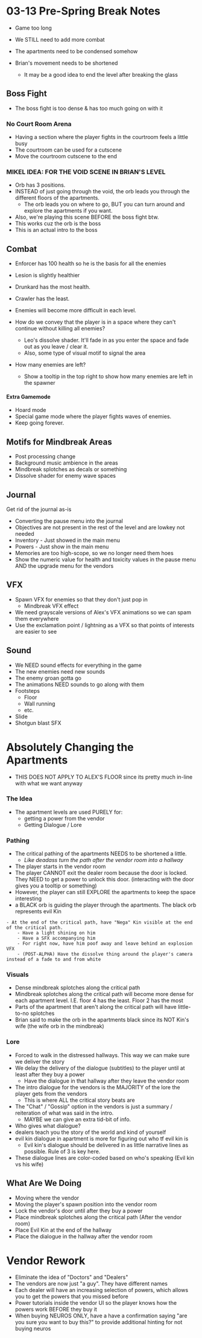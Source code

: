 # 03-13 Pre-Spring Break Notes
- Game too long
- We STILL need to add more combat
- The apartments need to be condensed somehow

- Brian's movement needs to be shortened
	- It may be a good idea to end the level after breaking the glass

## Boss Fight
- The boss fight is too dense & has too much going on with it

### No Court Room Arena
- Having a section where the player fights in the courtroom feels a little busy
- The courtroom can be used for a cutscene
- Move the courtroom cutscene to the end

### MIKEL IDEA: FOR THE VOID SCENE IN BRIAN'S LEVEL
- Orb has 3 positions.
- INSTEAD of just going through the void, the orb leads you through the different floors of the apartments.
	- The orb leads you on where to go, BUT you can turn around and explore the apartments if you want.
- Also, we're playing this scene BEFORE the boss fight btw.
- This works cuz the orb is the boss
- This is an actual intro to the boss

## Combat
- Enforcer has 100 health so he is the basis for all the enemies
- Lesion is slightly healthier
- Drunkard has the most health.
- Crawler has the least.

- Enemies will become more difficult in each level.

- How do we convey that the player is in a space where they can't continue without killing all enemies?
	- Leo's dissolve shader. It'll fade in as you enter the space and fade out as you leave / clear it.
	- Also, some type of visual motif to signal the area

- How many enemies are left?
	- Show a tooltip in the top right to show how many enemies are left in the spawner

#### Extra Gamemode
- Hoard mode
- Special game mode where the player fights waves of enemies.
- Keep going forever.

## Motifs for Mindbreak Areas
- Post processing change
- Background music ambience in the areas
- Mindbreak splotches as decals or something
- Dissolve shader for enemy wave spaces

## Journal

Get rid of the journal as-is

- Converting the pause menu into the journal
- Objectives are not present in the rest of the level and are lowkey not needed
- Inventory - Just showed in the main menu
- Powers - Just show in the main menu
- Memories are too high-scope, so we no longer need them hoes
- Show the numeric value for health and toxicity values in the pause menu AND the upgrade menu for the vendors

## VFX
- Spawn VFX for enemies so that they don't just pop in
	- Mindbreak VFX effect
- We need grayscale versions of Alex's VFX animations so we can spam them everywhere
- Use the exclamation point / lightning as a VFX so that points of interests are easier to see

## Sound
- We NEED sound effects for everything in the game
- The new enemies need new sounds
- The enemy groan gotta go
- The animations NEED sounds to go along with them
- Footsteps
	- Floor
	- Wall running
	- etc.
- Slide
- Shotgun blast SFX

# Absolutely Changing the Apartments
- THIS DOES NOT APPLY TO ALEX'S FLOOR since its pretty much in-line with what we want anyway

### The Idea
- The apartment levels are used PURELY for:
	- getting a power from the vendor
	- Getting Dialogue / Lore

### Pathing
- The critical pathing of the apartments NEEDS to be shortened a little.
	- *Like deadass turn the path after the vendor room into a hallway*
- The player starts in the vendor room
- The player CANNOT exit the dealer room because the door is locked. They NEED to get a power to unlock this door. (interacting with the door gives you a tooltip or something)
- However, the player can still EXPLORE the apartments to keep the space interesting
- a BLACK orb is guiding the player through the apartments. The black orb represents evil Kin

```
- At the end of the critical path, have "Nega" Kin visible at the end of the critical path.
	- Have a light shining on him
	- Have a SFX accompanying him
	- For right now, have him poof away and leave behind an explosion VFX
	- (POST-ALPHA) Have the dissolve thing around the player's camera instead of a fade to and from white
```

### Visuals
- Dense mindbreak splotches along the critical path
- Mindbreak splotches along the critical path will become more dense for each apartment level. I.E. floor 4 has the least. Floor 2 has the most
- Parts of the apartment that aren't along the critical path will have little-to-no splotches
- Brian said to make the orb in the apartments black since its NOT Kin's wife (the wife orb in the mindbreak)

### Lore
- Forced to walk in the distressed hallways. This way we can make sure we deliver the story
- We delay the delivery of the dialogue (subtitles) to the player until at least after they buy a power
	- Have the dialogue in that hallway after they leave the vendor room
- The intro dialogue for the vendors is the MAJORITY of the lore the player gets from the vendors
	- This is where ALL the critical story beats are
- The "Chat" / "Gossip" option in the vendors is just a summary / reiteration of what was said in the intro.
	- MAYBE we can give an extra tid-bit of info.
- Who gives what dialogue?
- dealers teach you the story of the world and kind of yourself
- evil kin dialogue in apartment is more for figuring out who tf evil kin is
	- Evil kin's dialogue should be delivered in as little narrative lines as possible. Rule of 3 is key here.
- These dialogue lines are color-coded based on who's speaking (Evil kin vs his wife)

## What Are We Doing
- Moving where the vendor
- Moving the player's spawn position into the vendor room
- Lock the vendor's door until after they buy a power
- Place mindbreak splotches along the critical path (After the vendor room)
- Place Evil Kin at the end of the hallway
- Place the dialogue in the hallway after the vendor room

# Vendor Rework
- Eliminate the idea of "Doctors" and "Dealers"
- The vendors are now just "a guy". They have different names
- Each dealer will have an increasing selection of powers, which allows you to get the powers that you missed before
- Power tutorials inside the vendor UI so the player knows how the powers work BEFORE they buy it
- When buying NEUROS ONLY, have a have a confirmation saying "are you sure you want to buy this?" to provide additional hinting for not buying neuros
